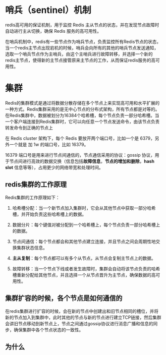 
# 哨兵（sentinel）机制

redis高可用的保证机制，用于监控 Redis 主从节点的状态，并在发现节点故障时自动进行主从切换，确保 Redis 服务的高可用性。

在哨兵机制中，redis有一些节点作为哨兵节点，负责监控所有Redis节点的状态，当一个redis主节点出现宕机的时候，哨兵会向所有的其他的哨兵节点发送通知，选取一个哨兵节点作为主哨兵，由这个主哨兵进行故障转移，并选择一个新的redis主节点，使得新的主节点接管原来主节点的工作，从而保证redis服务的高可用性。



# 集群

Redis的集群模式是通过将数据分散存储在多个节点上来实现高可用和水平扩展的一种方式。Redis集群采用的是无中心节点的分布式架构，所有节点都是对等的。在Redis集群中，数据被划分为16384个哈希槽，每个节点负责一部分哈希槽。当一个客户端连接到Redis集群时，它可以向任意一个节点发送命令，由该节点负责转发命令到正确的节点上

在 Redis cluster 架构下，每个 Redis 要放开两个端口号，比如一个是 6379，另外一个就是 加 1w 的端口号，比如 16379。

16379 端口号是用来进行节点间通信的，节点通信采用的协议：gossip 协议，用于节点间进行高效的数据交换（信息包括**故障信息**，**节点的增加和删除**，**hash slot** 信息等等），占用更少的网络带宽和处理时间。

## redis集群的工作原理

Redis集群的工作原理如下：

1.  哈希槽分配：当一个新节点加入集群时，它会从其他节点中获取一部分哈希槽，并开始负责这些哈希槽上的数据。
    
2.  数据分片：每个键值对被分配到一个哈希槽上，每个节点负责一部分哈希槽上的数据。
    
3.  节点间通信：每个节点都会和其他节点建立连接，并且节点之间会周期性地交换集群状态信息。
    
4. **主从复制**：每个节点都可以有多个从节点，从节点会复制主节点上的数据。
    
5.  故障转移：当一个节点下线或者发生故障时，集群会自动将该节点负责的哈希槽重新分配给其他节点，并且选择一个从节点晋升为主节点，确保数据的高可用性。

## 集群扩容的时候，各个节点是如何通信的

在redis集群进行扩容的时候，会在新的节点中创建出和旧节点相同的槽位，并将新的节点加入到集群中，此时其他的节点与新的节点进行建立TCP链接，然后集群会讲旧节点移动到新节点上，节点之间通过gossip协议进行消息广播和信息的同步，确保集群中各个节点状态的一致性。


## 为什么



